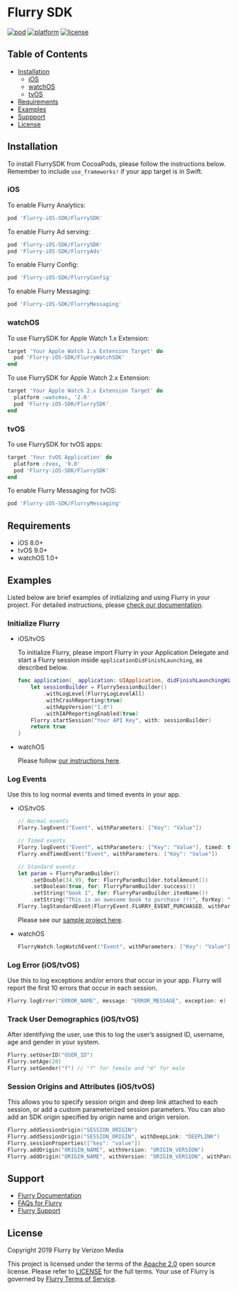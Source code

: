 # Flurry SDK

[![pod](https://img.shields.io/cocoapods/v/Flurry-iOS-SDK)](https://cocoapods.org/pods/Flurry-iOS-SDK)
[![platform](https://img.shields.io/cocoapods/p/Flurry-iOS-SDK)](https://cocoapods.org/pods/Flurry-iOS-SDK)
[![license](https://img.shields.io/github/license/flurry/flurry-ios-sdk)](https://github.com/flurry/Flurry-iOS-SDK)

## Table of Contents

- [Installation](#installation)
  - [iOS](#ios)
  - [watchOS](#watchos)
  - [tvOS](#tvos)
- [Requirements](#requirements)
- [Examples](#examples)
- [Suppport](#support)
- [License](#license)

## Installation

To install FlurrySDK from CocoaPods, please follow the instructions below. Remember to include `use_frameworks!` if your app target is in Swift.

### iOS

To enable Flurry Analytics:

```ruby
pod 'Flurry-iOS-SDK/FlurrySDK'
```

To enable Flurry Ad serving: 

```ruby
pod 'Flurry-iOS-SDK/FlurrySDK'
pod 'Flurry-iOS-SDK/FlurryAds'
```

To enable Flurry Config:

```ruby
pod 'Flurry-iOS-SDK/FlurryConfig'
```

To enable Flurry Messaging:

```ruby
pod 'Flurry-iOS-SDK/FlurryMessaging'
```

### watchOS

To use FlurrySDK for Apple Watch 1.x Extension:   

```ruby
target 'Your Apple Watch 1.x Extension Target' do 
  pod 'Flurry-iOS-SDK/FlurryWatchSDK'
end   
```

To use FlurrySDK for Apple Watch 2.x Extension:    

```ruby
target 'Your Apple Watch 2.x Extension Target' do 
  platform :watchos, '2.0'
  pod 'Flurry-iOS-SDK/FlurrySDK'
end   
```

### tvOS

To use FlurrySDK for tvOS apps:

```ruby
target 'Your tvOS Application' do
  platform :tvos, '9.0'
  pod 'Flurry-iOS-SDK/FlurrySDK'
end
```

To enable Flurry Messaging for tvOS:

```ruby
pod 'Flurry-iOS-SDK/FlurryMessaging'
```

## Requirements

* iOS 8.0+
* tvOS 9.0+
* watchOS 1.0+

## Examples

Listed below are brief examples of initializing and using Flurry in your project. For detailed instructions, please [check our documentation](https://developer.yahoo.com/flurry/docs/).

### Initialize Flurry

* iOS/tvOS

  To initialize Flurry, please import Flurry in your Application Delegate and start a Flurry session inside `applicationDidFinishLaunching`, as described below.

  ```swift
  func application(_ application: UIApplication, didFinishLaunchingWithOptions launchOptions: [UIApplication.LaunchOptionsKey: Any]?) -> Bool {
      let sessionBuilder = FlurrySessionBuilder()
          .withLogLevel(FlurryLogLevelAll)
          .withCrashReporting(true)
          .withAppVersion("1.0")
          .withIAPReportingEnabled(true)
      Flurry.startSession("Your API Key", with: sessionBuilder)
      return true
  }
  ```

* watchOS

  Please follow [our instructions here](https://developer.yahoo.com/flurry/docs/integrateflurry/watchos/).

### Log Events

Use this to log normal events and timed events in your app.

* iOS/tvOS

  ```swift
  // Normal events
  Flurry.logEvent("Event", withParameters: ["Key": "Value"])

  // Timed events
  Flurry.logEvent("Event", withParameters: ["Key": "Value"], timed: true)
  Flurry.endTimedEvent("Event", withParameters: ["Key": "Value"])
  
  // Standard events
  let param = FlurryParamBuilder()
      .setDouble(34.99, for: FlurryParamBuilder.totalAmount())
      .setBoolean(true, for: FlurryParamBuilder.success())
      .setString("book 1", for: FlurryParamBuilder.itemName())
      .setString("This is an awesome book to purchase !!!", forKey: "note")
  Flurry.logStandardEvent(FlurryEvent.FLURRY_EVENT_PURCHASED, withParameters: param)
  ```
  Please see our [sample project here](https://github.com/flurry/iOS-StandardEventSample).

* watchOS

  ```swift
  FlurryWatch.logWatchEvent("Event", withParameters: ["Key": "Value"])
  ```

### Log Error (iOS/tvOS)

Use this to log exceptions and/or errors that occur in your app. Flurry will report the first 10 errors that occur in each session.

```swift
Flurry.logError("ERROR_NAME", message: "ERROR_MESSAGE", exception: e)
```

### Track User Demographics (iOS/tvOS)

After identifying the user, use this to log the user’s assigned ID, username, age and gender in your system.

```swift
Flurry.setUserID("USER_ID")
Flurry.setAge(20)
Flurry.setGender("f") // "f" for female and "m" for male
```

### Session Origins and Attributes (iOS/tvOS)

This allows you to specify session origin and deep link attached to each session, or add a custom parameterized session parameters. You can also add an SDK origin specified by origin name and origin version.

```swift
Flurry.addSessionOrigin("SESSION_ORIGIN")
Flurry.addSessionOrigin("SESSION_ORIGIN", withDeepLink: "DEEPLINK")
Flurry.sessionProperties(["key": "value"])
Flurry.addOrigin("ORIGIN_NAME", withVersion: "ORIGIN_VERSION")
Flurry.addOrigin("ORIGIN_NAME", withVersion: "ORIGIN_VERSION", withParameters: ["key": "value"])
```

## Support

* [Flurry Documentation](https://developer.yahoo.com/flurry/docs/)
* [FAQs for Flurry](https://developer.yahoo.com/flurry/docs/faq/)
* [Flurry Support](https://developer.yahoo.com/support/flurry/)

## License

Copyright 2019 Flurry by Verizon Media

This project is licensed under the terms of the [Apache 2.0](http://www.apache.org/licenses/LICENSE-2.0) open source license. Please refer to [LICENSE](LICENSE) for the full terms. Your use of Flurry is governed by [Flurry Terms of Service](https://developer.yahoo.com/flurry/legal-privacy/terms-service/).
